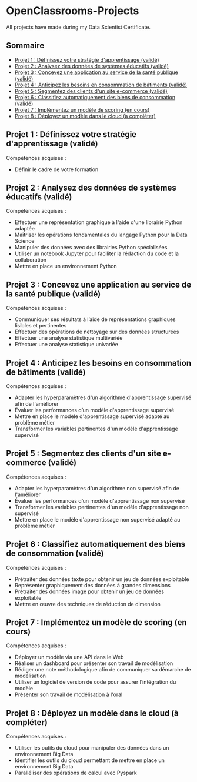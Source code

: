 # OpenClassrooms-Projects
All projects have made during my Data Scientist Certificate.

## Sommaire

 - [Projet 1 : Définissez votre stratégie d'apprentissage (validé)](#projet-1)
 - [Projet 2 : Analysez des données de systèmes éducatifs (validé)](#projet-2)
 - [Projet 3 : Concevez une application au service de la santé publique (validé)](#projet-3)
 - [Projet 4 : Anticipez les besoins en consommation de bâtiments (validé)](#projet-4)
 - [Projet 5 : Segmentez des clients d'un site e-commerce (validé)](#projet-5)
 - [Projet 6 : Classifiez automatiquement des biens de consommation (validé)](#projet-6)
 - [Projet 7 : Implémentez un modèle de scoring (en cours)](#projet-7)
 - [Projet 8 : Déployez un modèle dans le cloud (à compléter)](#projet-8)

## Projet 1 : Définissez votre stratégie d'apprentissage (validé) <a name="projet-1"></a>
Compétences acquises : 
 - Définir le cadre de votre formation

## Projet 2 : Analysez des données de systèmes éducatifs (validé) <a name="projet-2"></a>
Compétences acquises : 
 - Effectuer une représentation graphique à l'aide d'une librairie Python adaptée
 - Maîtriser les opérations fondamentales du langage Python pour la Data Science
 - Manipuler des données avec des librairies Python spécialisées
 - Utiliser un notebook Jupyter pour faciliter la rédaction du code et la collaboration
 - Mettre en place un environnement Python
 
## Projet 3 : Concevez une application au service de la santé publique (validé) <a name="projet-3"></a>
Compétences acquises : 
 - Communiquer ses résultats à l’aide de représentations graphiques lisibles et pertinentes
 - Effectuer des opérations de nettoyage sur des données structurées
 - Effectuer une analyse statistique multivariée
 - Effectuer une analyse statistique univariée

## Projet 4 : Anticipez les besoins en consommation de bâtiments (validé) <a name="projet-4"></a>
Compétences acquises : 
 - Adapter les hyperparamètres d'un algorithme d'apprentissage supervisé afin de l'améliorer
 - Évaluer les performances d’un modèle d'apprentissage supervisé
 - Mettre en place le modèle d'apprentissage supervisé adapté au problème métier
 - Transformer les variables pertinentes d'un modèle d'apprentissage supervisé

## Projet 5 : Segmentez des clients d'un site e-commerce (validé) <a name="projet-5"></a>
Compétences acquises : 
 - Adapter les hyperparamètres d'un algorithme non supervisé afin de l'améliorer
 - Évaluer les performances d’un modèle d'apprentissage non supervisé
 - Transformer les variables pertinentes d'un modèle d'apprentissage non supervisé
 - Mettre en place le modèle d'apprentissage non supervisé adapté au problème métier

## Projet 6 : Classifiez automatiquement des biens de consommation (validé) <a name="projet-6"></a>
Compétences acquises : 
 - Prétraiter des données texte pour obtenir un jeu de données exploitable
 - Représenter graphiquement des données à grandes dimensions
 - Prétraiter des données image pour obtenir un jeu de données exploitable
 - Mettre en œuvre des techniques de réduction de dimension

## Projet 7 : Implémentez un modèle de scoring (en cours) <a name="projet-7"></a>
Compétences acquises : 
 - Déployer un modèle via une API dans le Web
 - Réaliser un dashboard pour présenter son travail de modélisation
 - Rédiger une note méthodologique afin de communiquer sa démarche de modélisation
 - Utiliser un logiciel de version de code pour assurer l’intégration du modèle
 - Présenter son travail de modélisation à l'oral

## Projet 8 : Déployez un modèle dans le cloud (à compléter) <a name="projet-8"></a>
Compétences acquises : 
 - Utiliser les outils du cloud pour manipuler des données dans un environnement Big Data
 - Identifier les outils du cloud permettant de mettre en place un environnement Big Data
 - Paralléliser des opérations de calcul avec Pyspark
